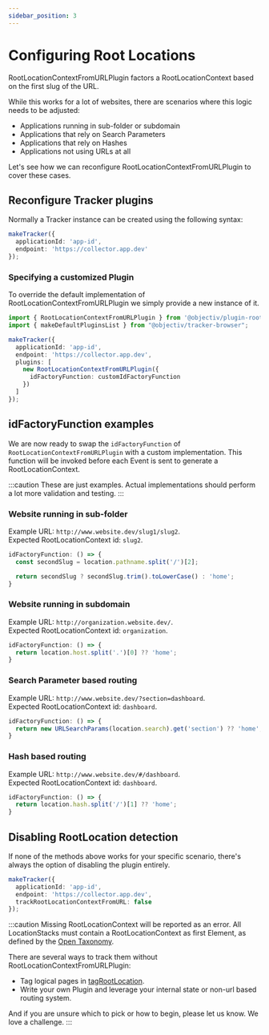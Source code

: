 ```yaml
---
sidebar_position: 3
---
```


# Configuring Root Locations

RootLocationContextFromURLPlugin factors a RootLocationContext based on the first slug of the URL.

While this works for a lot of websites, there are scenarios where this logic needs to be adjusted:
- Applications running in sub-folder or subdomain
- Applications that rely on Search Parameters
- Applications that rely on Hashes
- Applications not using URLs at all

Let's see how we can reconfigure RootLocationContextFromURLPlugin to cover these cases.

## Reconfigure Tracker plugins
Normally a Tracker instance can be created using the following syntax: 
```ts
makeTracker({ 
  applicationId: 'app-id', 
  endpoint: 'https://collector.app.dev'
});
```

### Specifying a customized Plugin
To override the default implementation of RootLocationContextFromURLPlugin we simply provide a new instance of it.

```ts
import { RootLocationContextFromURLPlugin } from '@objectiv/plugin-root-location-context-from-url';
import { makeDefaultPluginsList } from "@objectiv/tracker-browser";

makeTracker({
  applicationId: 'app-id',
  endpoint: 'https://collector.app.dev',
  plugins: [
    new RootLocationContextFromURLPlugin({
      idFactoryFunction: customIdFactoryFunction
    })
  ]
});
```

## idFactoryFunction examples
We are now ready to swap the `idFactoryFunction` of `RootLocationContextFromURLPlugin` with a custom implementation.
This function will be invoked before each Event is sent to generate a RootLocationContext.

:::caution
These are just examples. Actual implementations should perform a lot more validation and testing. 
:::

### Website running in sub-folder
Example URL: `http://www.website.dev/slug1/slug2`.   
Expected RootLocationContext id: `slug2`.  

```ts
idFactoryFunction: () => {
  const secondSlug = location.pathname.split('/')[2];

  return secondSlug ? secondSlug.trim().toLowerCase() : 'home';
}
```

### Website running in subdomain
Example URL: `http://organization.website.dev/`.   
Expected RootLocationContext id: `organization`.

```ts
idFactoryFunction: () => {
  return location.host.split('.')[0] ?? 'home';
}
```

### Search Parameter based routing
Example URL: `http://www.website.dev/?section=dashboard`.   
Expected RootLocationContext id: `dashboard`.

```ts
idFactoryFunction: () => {
  return new URLSearchParams(location.search).get('section') ?? 'home';
}
```

### Hash based routing
Example URL: `http://www.website.dev/#/dashboard`.   
Expected RootLocationContext id: `dashboard`.

```ts
idFactoryFunction: () => {
  return location.hash.split('/')[1] ?? 'home';
}
```

## Disabling RootLocation detection
If none of the methods above works for your specific scenario, there's always the option of disabling the plugin entirely.

```ts
makeTracker({
  applicationId: 'app-id',
  endpoint: 'https://collector.app.dev',
  trackRootLocationContextFromURL: false
});
```

:::caution
Missing RootLocationContext will be reported as an error. All LocationStacks must contain a RootLocationContext as first Element, as defined by the [Open Taxonomy](/taxonomy/introduction.md).

There are several ways to track them without RootLocationContextFromURLPlugin:
- Tag logical pages in [tagRootLocation](/tracking/browser/api-reference/locationTaggers/tagRootLocation.md).
- Write your own Plugin and leverage your internal state or non-url based routing system.

And if you are unsure which to pick or how to begin, please let us know. We love a challenge.
:::